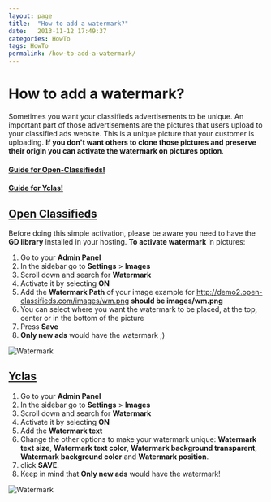```yaml
---
layout: page
title:  "How to add a watermark?"
date:   2013-11-12 17:49:37
categories: HowTo
tags: HowTo
permalink: /how-to-add-a-watermark/
---
```

# How to add a watermark?

Sometimes you want your classifieds advertisements to be unique. An important part of those advertisements are the pictures that users upload to your classified ads website. This is a unique picture that your customer is uploading. **If you don't want others to clone those pictures and preserve their origin you can activate the watermark on pictures option**.

#### [Guide for Open-Classifieds!](#oc)

#### [Guide for Yclas!](#yc)


## <a name="oc"></a>[Open Classifieds](http://open-classifieds.com)

Before doing this simple activation, please be aware you need to have the **GD library** installed in your hosting. **To activate watermark** in pictures: 

1. Go to your **Admin Panel**
2. In the sidebar go to **Settings** > **Images**
3. Scroll down and search for **Watermark**
4. Activate it by selecting **ON**
5. Add the **Watermark Path** of your image example for http://demo2.open-classifieds.com/images/wm.png **should be images/wm.png**
6. You can select where you want the watermark to be placed, at the top, center or in the bottom of the picture
7. Press **Save**
8. **Only new ads** would have the watermark ;)

![Watermark](http://open-classifieds.com/wp-content/uploads/2013/11/Watermark.png)


## <a name="yc"></a>[Yclas](http://yclas.com/)

1. Go to your **Admin Panel**
2. In the sidebar go to **Settings** > **Images**
3. Scroll down and search for **Watermark**
4. Activate it by selecting **ON**
5. Add the **Watermark text**
6. Change the other options to make your watermark unique: **Watermark text size**, **Watermark text color**, **Watermark background transparent**, **Watermark background color** and **Watermark position**.
7. click **SAVE**.
8. Keep in mind that **Only new ads** would have the watermark!

![Watermark](http://docs.yclas.com/images/watermark2.png)

<!--title: How to add a watermark?
link: http://open-classifieds.com/2013/11/12/how-to-add-a-watermark/
author: admin
description: 
post_id: 10151
created: 2013/11/12 18:49:37
created_gmt: 2013/11/12 17:49:37
comment_status: open
post_name: how-to-add-a-watermark
status: publish
post_type: post-->